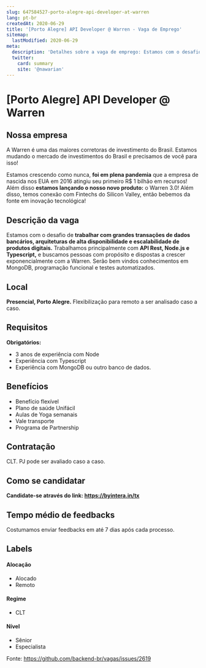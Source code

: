 ```yaml
---
slug: 647584527-porto-alegre-api-developer-at-warren
lang: pt-br
createdAt: 2020-06-29
title: '[Porto Alegre] API Developer @ Warren - Vaga de Emprego'
sitemap:
  lastModified: 2020-06-29
meta:
  description: 'Detalhes sobre a vaga de emprego: Estamos com o desafio de **trabalhar com grandes transações de dados bancários, arquiteturas de alta disponibilidade e escalabilidade de produtos digitais.** Trabalhamos principalmente com **API Rest, Node.js e Typescript,** e buscamos pessoas com propósito e dispostas a crescer exponencialmente com a Warren. Serão bem vindos conhecimentos em MongoDB, programação funcional e testes automatizados.'
  twitter:
    card: summary
    site: '@nawarian'
---
```


# [Porto Alegre] API Developer @ Warren

## Nossa empresa

A Warren é uma das maiores corretoras de investimento do Brasil. Estamos mudando o mercado de investimentos do Brasil e precisamos de você para isso!

Estamos crescendo como nunca, **foi em plena pandemia** que a empresa de nascida nos EUA em 2016 atingiu seu primeiro R$ 1 bilhão em recursos! Além disso **estamos lançando o nosso novo produto:** o Warren 3.0! Além disso, temos conexão com Fintechs do Silicon Valley, então bebemos da fonte em inovação tecnológica!

## Descrição da vaga

 Estamos com o desafio de **trabalhar com grandes transações de dados bancários, arquiteturas de alta disponibilidade e escalabilidade de produtos digitais.** Trabalhamos principalmente com **API Rest, Node.js e Typescript,** e buscamos pessoas com propósito e dispostas a crescer exponencialmente com a Warren. Serão bem vindos conhecimentos em MongoDB, programação funcional e testes automatizados.

## Local

**Presencial, Porto Alegre.** 
Flexibilização para remoto a ser analisado caso a caso.

## Requisitos

**Obrigatórios:**
- 3 anos de experiência com Node
- Experiência com Typescript
- Experiência com MongoDB ou outro banco de dados.

## Benefícios

- Benefício flexível
- Plano de saúde Unifácil
- Aulas de Yoga semanais
- Vale transporte
- Programa de Partnership

## Contratação

CLT. PJ pode ser avaliado caso a caso.

## Como se candidatar

**Candidate-se através do link: https://byintera.in/tx**

## Tempo médio de feedbacks

Costumamos enviar feedbacks em até 7 dias após cada processo.

## Labels

#### Alocação
- Alocado
- Remoto

#### Regime
- CLT

#### Nível
- Sênior
- Especialista




Fonte: https://github.com/backend-br/vagas/issues/2619